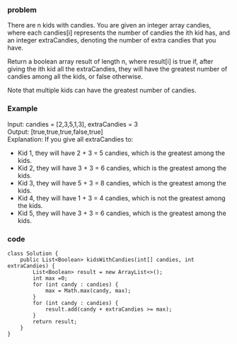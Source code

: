 ### problem
There are n kids with candies. You are given an integer array candies, where each candies[i] represents the number of candies the ith kid has, and an integer extraCandies, denoting the number of extra candies that you have.

Return a boolean array result of length n, where result[i] is true if, after giving the ith kid all the extraCandies, they will have the greatest number of candies among all the kids, or false otherwise.

Note that multiple kids can have the greatest number of candies.

### Example

Input: candies = [2,3,5,1,3], extraCandies = 3<br>
Output: [true,true,true,false,true] <br>
Explanation: If you give all extraCandies to:<br>
- Kid 1, they will have 2 + 3 = 5 candies, which is the greatest among the kids.<br>
- Kid 2, they will have 3 + 3 = 6 candies, which is the greatest among the kids.<br>
- Kid 3, they will have 5 + 3 = 8 candies, which is the greatest among the kids.<br>
- Kid 4, they will have 1 + 3 = 4 candies, which is not the greatest among the kids.<br>
- Kid 5, they will have 3 + 3 = 6 candies, which is the greatest among the kids.<br>


### code
```
class Solution {
    public List<Boolean> kidsWithCandies(int[] candies, int extraCandies) {
        List<Boolean> result = new ArrayList<>();
        int max =0;
        for (int candy : candies) {
            max = Math.max(candy, max);
        }
        for (int candy : candies) {
            result.add(candy + extraCandies >= max);
        }
        return result;
    }
}
```
